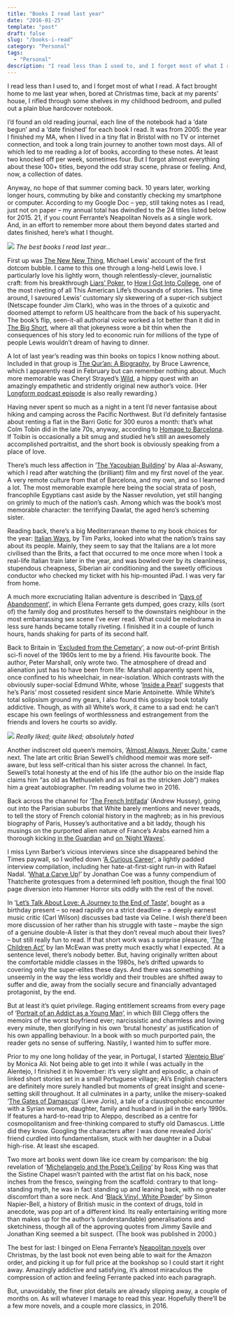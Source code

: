 ```yaml
---
title: "Books I read last year"
date: "2016-01-25"
template: "post"
draft: false
slug: "/books-i-read"
category: "Personal"
tags:
  - "Personal"
description: "I read less than I used to, and I forget most of what I read. But here's my list for the past 12 months."
---
```


I read less than I used to, and I forget most of what I read. A fact brought home to me last year when, bored at Christmas time, back at my parents’ house, I rifled through some shelves in my childhood bedroom, and pulled out a plain blue hardcover notebook.

I’d found an old reading journal, each line of the notebook had a ‘date begun’ and a ‘date finished’ for each book I read. It was from 2005: the year I finished my MA, when I lived in a tiny flat in Bristol with no TV or internet connection, and took a long train journey to another town most days. All of which led to me reading a *lot* of books, according to these notes. At least two knocked off per week, sometimes four. But I forgot almost everything about these 100+ titles, beyond the odd stray scene, phrase or feeling. And, now, a collection of dates.

Anyway, no hope of that summer coming back. 10 years later, working longer hours, commuting by bike and constantly checking my smartphone or computer. According to my Google Doc – yep, still taking notes as I read, just not on paper – my annual total has dwindled to the 24 titles listed below for 2015. 21, if you count Ferrante’s Neapolitan Novels as a single work. And, in an effort to remember more about them beyond dates started and dates finished, here’s what I thought.

![](/media/books-i-read-1.jpg)
*The best books I read last year…*

First up was [The New New Thing](https://www.amazon.co.uk/New-Thing-Silicon-Valley-Story/dp/0393347818/ref=sr_1_1?s=books&ie=UTF8&qid=1462291953&sr=1-1&keywords=the+new+new+thing), Michael Lewis’ account of the first dotcom bubble. I came to this one through a long-held Lewis love. I particularly love his lightly worn, though relentlessly-clever, journalistic craft: from his breakthrough [Liars’ Poker](https://www.amazon.co.uk/Liars-Poker-Hodder-Great-Reads/dp/0340839961/ref=sr_1_1?s=books&ie=UTF8&qid=1462292911&sr=1-1), to [How I Got Into College](http://www.thisamericanlife.org/radio-archives/episode/504/how-i-got-into-college), one of the most riveting of all This American Life’s thousands of stories. This time around, I savoured Lewis’ customary sly skewering of a super-rich subject (Netscape founder Jim Clark), who was in the throes of a quixotic and doomed attempt to reform US healthcare from the back of his superyacht. The book’s flip, seen-it-all authorial voice worked a lot better than it did in [The Big Short](https://www.amazon.co.uk/Big-Short-Inside-Doomsday-Machine/dp/0141043539/ref=sr_1_1?s=books&ie=UTF8&qid=1462292836&sr=1-1&keywords=lewis+the+big+short), where all that jokeyness wore a bit thin when the consequences of his story led to economic ruin for millions of the type of people Lewis wouldn’t dream of having to dinner.

A lot of last year’s reading was thin books on topics I know nothing about. Included in that group is [The Qur’an: A Biography](https://www.amazon.co.uk/Quran-Biography-Shook-World-Books/dp/1843543990/ref=sr_1_1?s=books&ie=UTF8&qid=1462292341&sr=1-1&keywords=The+Qur%27an+Bruce+Lawrence), by Bruce Lawrence, which I apparently read in February but can remember nothing about. Much more memorable was Cheryl Strayed’s [Wild](https://www.amazon.co.uk/Wild-Journey-Found-Cheryl-Strayed/dp/1782394869/ref=sr_1_1?ie=UTF8&qid=1462376377&sr=8-1&keywords=wild), a hippy quest with an amazingly empathetic and stridently original new author’s voice. (Her [Longform podcast episode](https://longform.org/posts/longform-podcast-144-cheryl-strayed) is also really rewarding.)

Having never spent so much as a night in a tent I’d never fantasise about hiking and camping across the Pacific Northwest. But I’d definitely fantasise about renting a flat in the Barri Gotic for 300 euros a month: that’s what Colm Tobin did in the late 70s, anyway, according to [Homage to Barcelona](https://www.amazon.co.uk/Homage-Barcelona-Colm-Toibin/dp/0330373560/ref=sr_1_1?ie=UTF8&qid=1462376431&sr=8-1). If Toibin is occasionally a bit smug and studied he’s still an awesomely accomplished portraitist, and the short book is obviously speaking from a place of love.

There’s much less affection in ‘[The Yacoubian Building](https://www.amazon.co.uk/Yacoubian-Building-Alaa-Al-Aswany/dp/0007243626/ref=sr_1_1?ie=UTF8&qid=1462376456&sr=8-1)‘ by Alaa al-Aswany, which I read after watching the (brilliant) film and my first novel of the year. A very remote culture from that of Barcelona, and my own, and so I learned a lot. The most memorable example here being the social strata of posh, francophile Egyptians cast aside by the Nasser revolution, yet still hanging on grimly to much of the nation’s cash. Among which was the book’s most memorable character: the terrifying Dawlat, the aged hero’s scheming sister.

Reading back, there’s a big Mediterranean theme to my book choices for the year: [Italian Ways](https://www.amazon.co.uk/Italian-Ways-Rails-Milan-Palermo/dp/0099584255/ref=sr_1_1?s=books&ie=UTF8&qid=1462376536&sr=1-1), by Tim Parks, looked into what the nation’s trains say about its people. Mainly, they seem to say that the Italians are a lot more civilised than the Brits, a fact that occurred to me once more when I took a real-life Italian train later in the year, and was bowled over by its cleanliness, stupendous cheapness, Siberian air conditioning and the sweetly officious conductor who checked my ticket with his hip-mounted iPad. I was very far from home.

A much more excruciating Italian adventure is described in ‘[Days of Abandonment](https://www.amazon.co.uk/Days-Abandonment-Elena-Ferrante/dp/1933372001/ref=sr_1_1?s=books&ie=UTF8&qid=1462376556&sr=1-1)‘, in which Elena Ferrante gets dumped, goes crazy, kills (sort of) the family dog and prostitutes herself to the downstairs neighbour in the most embarrassing sex scene I’ve ever read. What could be melodrama in less sure hands became totally riveting. I finished it in a couple of lunch hours, hands shaking for parts of its second half.

Back to Britain in ‘[Excluded from the Cemetary](https://www.amazon.co.uk/Excluded-Cemetery-Marshall-Peter/dp/B0006BQXK4/ref=sr_1_1?s=books&ie=UTF8&qid=1462376579&sr=1-1)‘, a now out-of-print British sci-fi novel of the 1960s lent to me by a friend. His favourite book. The author, Peter Marshall, only wrote two. The atmosphere of dread and alienation just has to have been from life: Marshall apparently spent his, once confined to his wheelchair, in near-isolation. Which contrasts with the obviously super-social Edmund White, whose ‘[Inside a Pearl](https://www.amazon.co.uk/Inside-Pearl-My-Years-Paris/dp/1408820455/ref=sr_1_1?s=books&ie=UTF8&qid=1462376603&sr=1-1)‘ suggests that he’s Paris’ most cosseted resident since Marie Antoinette. While White’s total solipsism ground my gears, I also found this gossipy book totally addictive. Though, as with all White’s work, it came to a sad end: he can’t escape his own feelings of worthlessness and estrangement from the friends and lovers he courts so avidly.

![](/media/books-i-read-2.jpg)
*Really liked; quite liked; absolutely hated*

Another indiscreet old queen’s memoirs, ‘[Almost Always, Never Quite](https://www.amazon.co.uk/Outsider-Always-Almost-Never-Quite/dp/0704372495/ref=sr_1_2?s=books&ie=UTF8&qid=1462376622&sr=1-2),’ came next. The late art critic Brian Sewell’s childhood memoir was more self-aware, but less self-critical than his sister across the channel. In fact, Sewell’s total honesty at the end of his life (the author bio on the inside flap claims him “as old as Methuseleh and as frail as the stricken Job”) makes him a great autobiographer. I’m reading volume two in 2016.

Back across the channel for ‘[The French Intifada](https://www.amazon.co.uk/French-Intifada-Between-France-Arabs/dp/1847082599/ref=sr_1_1?s=books&ie=UTF8&qid=1462376647&sr=1-1)‘ (Andrew Hussey), going out into the Parisian suburbs that White barely mentions and never treads, to tell the story of French colonial history in the maghreb; as in his previous biography of Paris, Hussey’s authoritative and a bit laddy, though his musings on the purported alien nature of France’s Arabs earned him a thorough kicking [in the Guardian](http://www.theguardian.com/books/2014/feb/28/french-intifada-review-andrew-hussey) and [on ‘Night Waves’](http://www.bbc.co.uk/programmes/b03vd855).

I miss Lynn Barber’s vicious interviews since she disappeared behind the Times paywall, so I wolfed down ‘[A Curious Career](https://www.amazon.co.uk/Curious-Career-Lynn-Barber/dp/1408837218/ref=sr_1_1?s=books&ie=UTF8&qid=1462376671&sr=1-1)‘, a lightly padded interview compilation, including her hate-at-first-sight run-in with Rafael Nadal. ‘[What a Carve Up](https://www.amazon.co.uk/What-Carve-Up-Jonathan-Coe/dp/0141033290)!’ by Jonathan Coe was a funny compendium of Thatcherite grotesques from a determined left position, though the final 100 page diversion into Hammer Horror sits oddly with the rest of the novel.

In ‘[Let’s Talk About Love: A Journey to the End of Taste](http://www.amazon.co.uk/Celine-Dions-Lets-Talk-About-ebook/dp/B00Q2Z6YV6?ie=UTF8&keywords=Let%27s%20Talk%20About%20Love%3A%20A%20Journey%20to%20the%20End%20of%20Taste&qid=1462376690&ref_=sr_1_1&s=books&sr=1-1)‘, bought as a birthday present – so read rapidly on a strict deadline – a deeply earnest music critic (Carl Wilson) discusses bad taste via Celine. I wish there’d been more discussion of her rather than his struggle with taste – maybe the sign of a genuine double-A lister is that they don’t reveal much about their lives? – but still really fun to read. If that short work was a surprise pleasure, ‘[The Children Act’](https://www.amazon.co.uk/Children-Act-Ian-McEwan/dp/0099599635/ref=sr_1_1?s=books&ie=UTF8&qid=1462376721&sr=1-1) by Ian McEwan was pretty much exactly what I expected. At a sentence level, there’s nobody better. But, having originally written about the comfortable middle classes in the 1980s, he’s drifted upwards to covering only the super-elites these days. And there was something unseemly in the way the less worldly and their troubles are shifted away to suffer and die, away from the socially secure and financially advantaged protagonist, by the end.

But at least it’s quiet privilege. Raging entitlement screams from every page of ‘[Portrait of an Addict as a Young Man](https://www.amazon.co.uk/Portrait-Addict-Young-Man-Memoir/dp/0099539829/ref=sr_1_1?s=books&ie=UTF8&qid=1462376741&sr=1-1)‘, in which Bill Clegg offers the memoirs of the worst boyfriend ever; narcissistic and charmless and loving every minute, then glorifying in his own ‘brutal honesty’ as justification of his own appalling behaviour. In a book with so much purported pain, the reader gets no sense of suffering. Nastily, I wanted him to suffer more.

Prior to my one long holiday of the year, in Portugal, I started ‘[Alentejo Blue](https://www.amazon.co.uk/Alentejo-Blue-Monica-Ali/dp/0552771163/ref=sr_1_1?s=books&ie=UTF8&qid=1462376780&sr=1-1)‘ by Monica Ali. Not being able to get into it while I was actually in the Alentejo, I finished it in November: it’s very slight and episodic, a chain of linked short stories set in a small Portuguese village; Ali’s English characters are definitely more surely handled but moments of great insight and scene-setting skill throughout. It all culminates in a party, unlike the misery-soaked ‘[The Gates of Damascus](https://www.amazon.co.uk/Lonely-Planet-Journeys-Gates-Damascus/dp/0864423683/ref=sr_1_3?s=books&ie=UTF8&qid=1462376803&sr=1-3)‘ (Lieve Joris), a tale of a claustrophobic encounter with a Syrian woman, daughter, family and husband in jail in the early 1990s. If features a hard-to-read trip to Aleppo, described as a centre for cosmopolitanism and free-thinking compared to stuffy old Damascus. Little did they know. Googling the characters after I was done revealed Joris’ friend curdled into fundamentalism, stuck with her daughter in a Dubai high-rise. At least she escaped.

Two more art books went down like ice cream by comparison: the big revelation of ‘[Michelangelo and the Pope’s Ceiling](https://www.amazon.co.uk/Michelangelo-Popes-Ceiling-Ross-King/dp/1844139328/ref=sr_1_1?s=books&ie=UTF8&qid=1462376836&sr=1-1)‘ by Ross King was that the Sistine Chapel wasn’t painted with the artist flat on his back, nose inches from the fresco, swinging from the scaffold: contrary to that long-standing myth, he was in fact standing up and leaning back, with no greater discomfort than a sore neck. And ‘[Black Vinyl, White Powder](https://www.amazon.co.uk/Black-Vinyl-White-Powder-Napier-Bell/dp/0091880920/ref=sr_1_1?s=books&ie=UTF8&qid=1462376863&sr=1-1)‘ by Simon Napier-Bell, a history of British music in the context of drugs, told in anecdote, was pop art of a different kind. Its really entertaining writing more than makes up for the author’s (understandable) generalisations and sketchiness, though all of the approving quotes from Jimmy Savile and Jonathan King seemed a bit suspect. (The book was published in 2000.)

The best for last: I binged on Elena Ferrante’s [Neapolitan novels](https://www.amazon.co.uk/My-Brilliant-Friend-Elena-Ferrante/dp/1609450787/ref=sr_1_4?s=books&ie=UTF8&qid=1462376892&sr=1-4) over Christmas, by the last book not even being able to wait for the Amazon order, and picking it up for full price at the bookshop so I could start it right away. Amazingly addictive and satisfying, it’s almost miraculous the compression of action and feeling Ferrante packed into each paragraph.

But, unavoidably, the finer plot details are already slipping away, a couple of months on. As will whatever I manage to read this year. Hopefully there’ll be a few more novels, and a couple more classics, in 2016.
